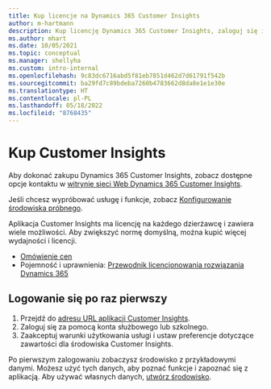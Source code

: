 ```yaml
---
title: Kup licencje na Dynamics 365 Customer Insights
author: m-hartmann
description: Kup licencję Dynamics 365 Customer Insights, zaloguj się i zapoznaj się z aplikacją.
ms.author: mhart
ms.date: 10/05/2021
ms.topic: conceptual
ms.manager: shellyha
ms.custom: intro-internal
ms.openlocfilehash: 9c83dc6716abd5f81eb7851d462d7d61791f542b
ms.sourcegitcommit: ba29fd7c89bdeba7260b4783662d8da8e1e1e30e
ms.translationtype: HT
ms.contentlocale: pl-PL
ms.lasthandoff: 05/18/2022
ms.locfileid: "8768435"
---
```

# <a name="purchase-customer-insights"></a>Kup Customer Insights

Aby dokonać zakupu Dynamics 365 Customer Insights, zobacz dostępne opcje kontaktu w [witrynie sieci Web Dynamics 365 Customer Insights](https://dynamics.microsoft.com/ai/customer-insights/).

Jeśli chcesz wypróbować usługę i funkcje, zobacz [Konfigurowanie środowiska próbnego](trial-signup.md).

Aplikacja Customer Insights ma licencję na każdego dzierżawcę i zawiera wiele możliwości. Aby zwiększyć normę domyślną, można kupić więcej wydajności i licencji.
- [Omówienie cen](https://dynamics.microsoft.com/ai/customer-insights/pricing/)
- Pojemność i uprawnienia: [Przewodnik licencjonowania rozwiązania Dynamics 365](https://go.microsoft.com/fwlink/?LinkId=866544)

## <a name="sign-in-for-the-first-time"></a>Logowanie się po raz pierwszy

1. Przejdź do [adresu URL aplikacji Customer Insights](https://home.ci.ai.dynamics.com).
1. Zaloguj się za pomocą konta służbowego lub szkolnego.
1. Zaakceptuj warunki użytkowania usługi i ustaw preferencje dotyczące zawartości dla środowiska Customer Insights.

Po pierwszym zalogowaniu zobaczysz środowisko z przykładowymi danymi. Możesz użyć tych danych, aby poznać funkcje i zapoznać się z aplikacją. Aby używać własnych danych, [utwórz środowisko](create-environment.md).
